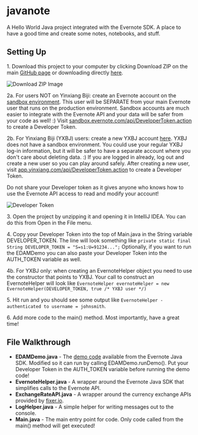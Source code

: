 # javanote
A Hello World Java project integrated with the Evernote SDK. A place to have a good time and create some notes, notebooks, and stuff.

## Setting Up

1\. Download this project to your computer by clicking Download ZIP on the main [GitHub page][1] or downloading directly [here][2].

![Download ZIP Image](http://imgur.com/fxven7C.png)

2a\. For users NOT on Yinxiang Biji: create an Evernote account on the [sandbox environment][3]. This user will be SEPARATE from your main Evernote user that runs on the production environment. Sandbox accounts are much easier to integrate with the Evernote API and your data will be safer from your code as well! :) Visit [sandbox.evernote.com/api/DeveloperToken.action][4] to create a Developer Token.

2b\. For Yinxiang Biji (YXBJ) users: create a new YXBJ account [here][7]. YXBJ does not have a sandbox environment. You could use your regular YXBJ log-in information, but it will be safer to have a separate account where you don't care about deleting data. :) If you are logged in already, log out and create a new user so you can play around safely. After creating a new user, visit [app.yinxiang.com/api/DeveloperToken.action][8] to create a Developer Token.

Do not share your Developer token as it gives anyone who knows how to use the Evernote API access to read and modify your account! 

![Developer Token](http://imgur.com/ItF2cAv.png)

3\. Open the project by unzipping it and opening it in IntelliJ IDEA. You can do this from Open in the File menu. 

4\. Copy your Developer Token into the top of Main.java in the String variable DEVELOPER_TOKEN. The line will look something like ``private static final String DEVELOPER_TOKEN = "S=s1:U=91234...";`` Optionally, if you want to run the EDAMDemo you can also paste your Developer Token into the AUTH_TOKEN variable as well.

4b\. For YXBJ only: when creating an EvernoteHelper object you need to use the constructor that points to YXBJ. Your call to construct an EvernoteHelper will look like ``EvernoteHelper evernoteHelper = new EvernoteHelper(DEVELOPER_TOKEN, true /* YXBJ user */)``

5\. Hit run and you should see some output like ``EvernoteHelper - authenticated to username = johnsmith``. 

6\. Add more code to the main() method. Most importantly, have a great time!

## File Walkthrough

* **EDAMDemo.java** - The [demo code][5] available from the Evernote Java SDK. Modified so it can run by calling EDAMDemo.runDemo(). Put your Developer Token in the AUTH_TOKEN variable before running the demo code!
* **EvernoteHelper.java** - A wrapper around the Evernote Java SDK that simplifies calls to the Evernote API.
* **ExchangeRateAPI.java** - A wrapper around the currency exchange APIs provided by [fixer.io][6].
* **LogHelper.java** - A simple helper for writing messages out to the console.
* **Main.java** - The main entry point for code. Only code called from the main() method will get executed!

[1]: https://github.com/markcerqueira/javanote
[2]: https://github.com/markcerqueira/javanote/archive/master.zip
[3]: https://sandbox.evernote.com
[4]: https://sandbox.evernote.com/api/DeveloperToken.action
[5]: https://github.com/evernote/evernote-sdk-java/blob/master/sample/client/EDAMDemo.java
[6]: http://fixer.io/
[7]: https://app.yinxiang.com/api
[8]: https://app.yinxiang.com/api/DeveloperToken.action
